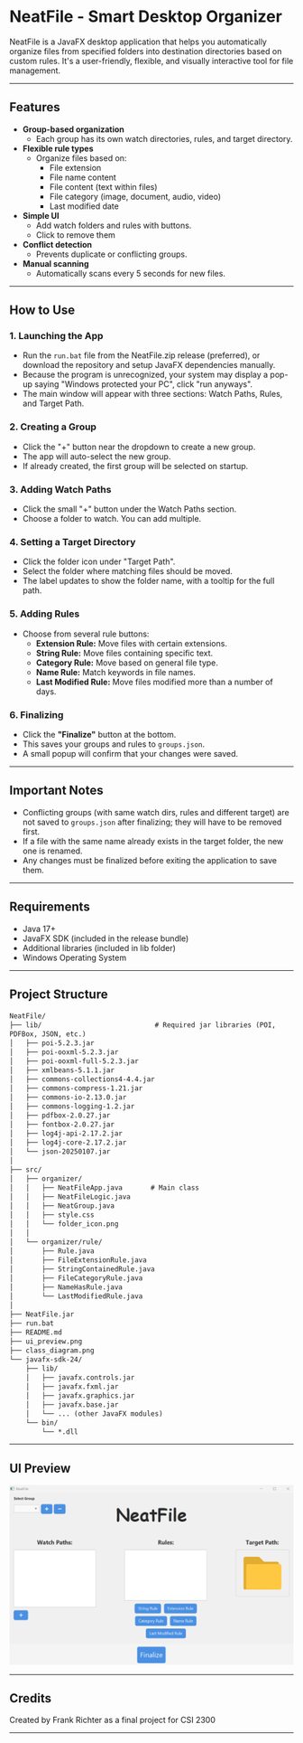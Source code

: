 # NeatFile - Smart Desktop Organizer

NeatFile is a JavaFX desktop application that helps you automatically organize files from specified folders into destination directories based on custom rules. It's a user-friendly, flexible, and visually interactive tool for file management.

---

## Features

- **Group-based organization**
  - Each group has its own watch directories, rules, and target directory.
- **Flexible rule types**
  - Organize files based on:
    - File extension
    - File name content
    - File content (text within files)
    - File category (image, document, audio, video)
    - Last modified date
- **Simple UI**
  - Add watch folders and rules with buttons.
  - Click to remove them
- **Conflict detection**
  - Prevents duplicate or conflicting groups.
- **Manual scanning**
  - Automatically scans every 5 seconds for new files.

---

## How to Use

### 1. Launching the App
- Run the `run.bat` file from the NeatFile.zip release (preferred), or download the repository and setup JavaFX dependencies manually.
- Because the program is unrecognized, your system may display a pop-up saying "Windows protected your PC", click "run anyways".
- The main window will appear with three sections: Watch Paths, Rules, and Target Path.

### 2. Creating a Group
- Click the "+" button near the dropdown to create a new group.
- The app will auto-select the new group.
- If already created, the first group will be selected on startup.

### 3. Adding Watch Paths
- Click the small "+" button under the Watch Paths section.
- Choose a folder to watch. You can add multiple.

### 4. Setting a Target Directory
- Click the folder icon under "Target Path".
- Select the folder where matching files should be moved.
- The label updates to show the folder name, with a tooltip for the full path.

### 5. Adding Rules
- Choose from several rule buttons:
  - **Extension Rule:** Move files with certain extensions.
  - **String Rule:** Move files containing specific text.
  - **Category Rule:** Move based on general file type.
  - **Name Rule:** Match keywords in file names.
  - **Last Modified Rule:** Move files modified more than a number of days.

### 6. Finalizing
- Click the **"Finalize"** button at the bottom.
- This saves your groups and rules to `groups.json`.
- A small popup will confirm that your changes were saved.

---

## Important Notes

- Conflicting groups (with same watch dirs, rules and different target) are not saved to `groups.json` after finalizing; they will have to be removed first.
- If a file with the same name already exists in the target folder, the new one is renamed.
- Any changes must be finalized before exiting the application to save them.

---

## Requirements

- Java 17+
- JavaFX SDK (included in the release bundle)
- Additional libraries (included in lib folder)
- Windows Operating System

---

## Project Structure
```
NeatFile/
├── lib/                            # Required jar libraries (POI, PDFBox, JSON, etc.)
│   ├── poi-5.2.3.jar
│   ├── poi-ooxml-5.2.3.jar
│   ├── poi-ooxml-full-5.2.3.jar
│   ├── xmlbeans-5.1.1.jar
│   ├── commons-collections4-4.4.jar
│   ├── commons-compress-1.21.jar
│   ├── commons-io-2.13.0.jar
│   ├── commons-logging-1.2.jar
│   ├── pdfbox-2.0.27.jar
│   ├── fontbox-2.0.27.jar
│   ├── log4j-api-2.17.2.jar
│   ├── log4j-core-2.17.2.jar
│   └── json-20250107.jar
│
├── src/
│   ├── organizer/
│   │   ├── NeatFileApp.java       # Main class
│   │   ├── NeatFileLogic.java
│   │   ├── NeatGroup.java
│   │   ├── style.css
│   │   └── folder_icon.png
│   │
│   └── organizer/rule/
│       ├── Rule.java
│       ├── FileExtensionRule.java
│       ├── StringContainedRule.java
│       ├── FileCategoryRule.java
│       ├── NameHasRule.java
│       └── LastModifiedRule.java
│
├── NeatFile.jar                   
├── run.bat                                   
├── README.md                      
├── ui_preview.png                
├── class_diagram.png              
└── javafx-sdk-24/                 
    ├── lib/
    │   ├── javafx.controls.jar
    │   ├── javafx.fxml.jar
    │   ├── javafx.graphics.jar
    │   ├── javafx.base.jar
    │   └── ... (other JavaFX modules)
    └── bin/
        └── *.dll
```
---

## UI Preview

![UI Preview](ui_preview.png)

---

## Credits

Created by Frank Richter as a final project for CSI 2300

---
